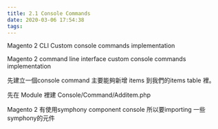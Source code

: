 ```yaml
---
title: 2.1 Console Commands
date: 2020-03-06 17:54:38
tags:
---
```


Magento 2 CLI
Custom console commands implementation



Magento 2 command line interface
custom console commands implementation

先建立一個console command 主要能夠新增 items 到我們的items table 裡。

先在 Module 裡建 Console/Command/Additem.php

Magento 2 有使用symphony component console
所以要importing 一些 symphony的元件